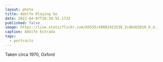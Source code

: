 ```yaml
---
layout: photo
title: Adolfo Playing Go
date: 2022-04-07T16:38:55.173Z
published: false
image: https://live.staticflickr.com/65535/49882422538_2cdbdd2010_b_d.jpg
caption: Adolfo Estrada
tags:
  - portraits
---
```

Taken circa 1970, Oxford